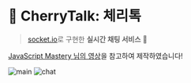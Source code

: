 # 🍒 CherryTalk: 체리톡
> [socket.io][socket.io]로 구현한 **실시간 채팅 서비스** 💬

[JavaScript Mastery 님의 영상][youtube-url]을 참고하여 제작하였습니다! 

![main](https://user-images.githubusercontent.com/52748335/131072685-a975b8f6-c43c-4b16-b540-a306e4385fc9.png)
![chat](https://user-images.githubusercontent.com/52748335/131072849-3e8c7893-f095-40cd-862e-7c213202cf52.png)

[socket.io]: https://socket.io/
[youtube-url]: https://www.youtube.com/watch?v=ZwFA3YMfkoc&t=6329s
